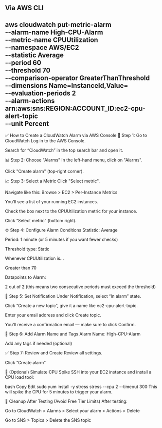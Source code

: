 Via AWS CLI
---
aws cloudwatch put-metric-alarm \
  --alarm-name High-CPU-Alarm \
  --metric-name CPUUtilization \
  --namespace AWS/EC2 \
  --statistic Average \
  --period 60 \
  --threshold 70 \
  --comparison-operator GreaterThanThreshold \
  --dimensions Name=InstanceId,Value=<your-instance-id> \
  --evaluation-periods 2 \
  --alarm-actions arn:aws:sns:REGION:ACCOUNT_ID:ec2-cpu-alert-topic \
  --unit Percent
---

✅ How to Create a CloudWatch Alarm via AWS Console
🧩 Step 1: Go to CloudWatch
Log in to the AWS Console.

Search for “CloudWatch” in the top search bar and open it.

📊 Step 2: Choose "Alarms"
In the left-hand menu, click on "Alarms".

Click "Create alarm" (top-right corner).

📈 Step 3: Select a Metric
Click "Select metric".

Navigate like this:
Browse > EC2 > Per-Instance Metrics

You’ll see a list of your running EC2 instances.

Check the box next to the CPUUtilization metric for your instance.

Click “Select metric” (bottom right).

⚙️ Step 4: Configure Alarm Conditions
Statistic: Average

Period: 1 minute (or 5 minutes if you want fewer checks)

Threshold type: Static

Whenever CPUUtilization is...

Greater than 70

Datapoints to Alarm:

2 out of 2 (this means two consecutive periods must exceed the threshold)

🔔 Step 5: Set Notification
Under Notification, select “In alarm” state.

Click “Create a new topic”, give it a name like ec2-cpu-alert-topic.

Enter your email address and click Create topic.

You'll receive a confirmation email — make sure to click Confirm.

📝 Step 6: Add Alarm Name and Tags
Alarm Name: High-CPU-Alarm

Add any tags if needed (optional)

✅ Step 7: Review and Create
Review all settings.

Click “Create alarm”

🧪 (Optional) Simulate CPU Spike
SSH into your EC2 instance and install a CPU load tool:

bash
Copy
Edit
sudo yum install -y stress
stress --cpu 2 --timeout 300
This will spike the CPU for 5 minutes to trigger your alarm.

🧹 Cleanup After Testing (Avoid Free Tier Limits)
After testing:

Go to CloudWatch > Alarms > Select your alarm > Actions > Delete

Go to SNS > Topics > Delete the SNS topic
